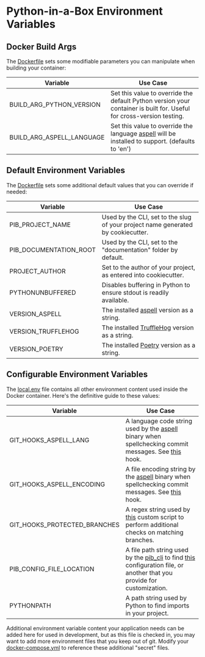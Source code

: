 # Python-in-a-Box Environment Variables

## Docker Build Args

The [Dockerfile](../{{cookiecutter.project_slug}}/assets/Dockerfile) sets some modifiable parameters you can manipulate when building your container:

| Variable                     | Use Case                                                                                                              |
|------------------------------|-----------------------------------------------------------------------------------------------------------------------|
| BUILD_ARG_PYTHON_VERSION     | Set this value to override the default Python version your container is built for.  Useful for cross-version testing. |
| BUILD_ARG_ASPELL_LANGUAGE    | Set this value to override the language [aspell](http://aspell.net/) will be installed to support. (defaults to 'en') |

## Default Environment Variables

The [Dockerfile](../{{cookiecutter.project_slug}}/assets/Dockerfile) sets some additional default values that you can override if needed:

| Variable                     | Use Case                                                                               |
|------------------------------|----------------------------------------------------------------------------------------|
| PIB_PROJECT_NAME             | Used by the CLI, set to the slug of your project name generated by cookiecutter.       |
| PIB_DOCUMENTATION_ROOT       | Used by the CLI, set to the "documentation" folder by default.                         |
| PROJECT_AUTHOR               | Set to the author of your project, as entered into cookiecutter.                       |
| PYTHONUNBUFFERED             | Disables buffering in Python to ensure stdout is readily available.                    |
| VERSION_ASPELL               | The installed [aspell](http://aspell.net/) version as a string.                        |
| VERSION_TRUFFLEHOG           | The installed [TruffleHog](https://github.com/trufflesecurity/trufflehog) version as a string. |
| VERSION_POETRY               | The installed [Poetry](https://python-poetry.org/) version as a string.                |

## Configurable Environment Variables

The [local.env](../{{cookiecutter.project_slug}}/assets/local.env) file contains all other environment content used inside the Docker container.  Here's the definitive guide to these values:

| Variable                     | Use Case                                                                                                                                                                                                       |
|------------------------------|----------------------------------------------------------------------------------------------------------------------------------------------------------------------------------------------------------------|
| GIT_HOOKS_ASPELL_LANG        | A language code string used by the [aspell](http://aspell.net/) binary when spellchecking commit messages. See [this](../{{cookiecutter.project_slug}}/scripts/hooks/check_spelling.sh) hook.                  |
| GIT_HOOKS_ASPELL_ENCODING    | A file encoding string by the [aspell](http://aspell.net/) binary when spellchecking commit messages. See [this](../{{cookiecutter.project_slug}}/scripts/hooks/check_spelling.sh) hook.                       |
| GIT_HOOKS_PROTECTED_BRANCHES | A regex string used by [this](../{{cookiecutter.project_slug}}/scripts/hooks/protected_branches.sh) custom script to perform additional checks on matching branches.                                           |
| PIB_CONFIG_FILE_LOCATION     | A file path string used by the [pib_cli](https://pypi.org/project/pib-cli/) to find [this](../{{cookiecutter.project_slug}}/assets/cli.yml) configuration file, or another that you provide for customization. |
| PYTHONPATH                   | A path string used by Python to find imports in your project.                                                                                                                                                  |

Additional environment variable content your application needs can be added here for used in development, but as this file is checked in, you may want to add more environment files that you keep out of git.  Modify your [docker-compose.yml](../{{cookiecutter.project_slug}}/docker-compose.yml) to reference these additional "secret" files.
